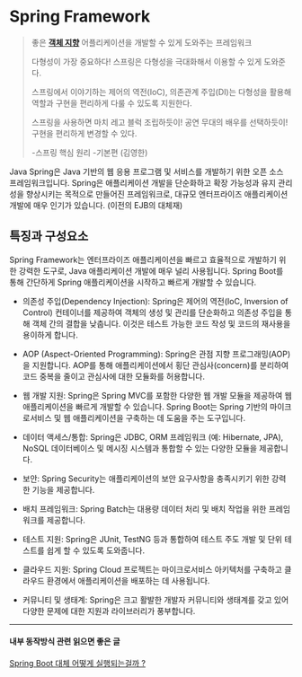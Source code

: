 # Spring Framework

> 좋은 [**객체 지향**](../architecture/oop.md) 어플리케이션을 개발할 수 있게 도와주는 프레임워크
>
> 다형성이 가장 중요하다!
> 스프링은 다형성을 극대화해서 이용할 수 있게 도와준다.
>
> 스프링에서 이야기하는 제어의 역전(IoC), 의존관계 주입(DI)는 다형성을 활용해 역할과 구현을 편리하게 다룰 수 있도록 지원한다.
>
> 스프링을 사용하면 마치 레고 블럭 조립하듯이! 공연 무대의 배우를 선택하듯이! 구현을 편리하게 변경할 수 있다.
>
>-스프링 핵심 원리 -기본편 (김영한)
>

Java Spring은 Java 기반의 웹 응용 프로그램 및 서비스를 개발하기 위한 오픈 소스 프레임워크입니다. Spring은 애플리케이션 개발을 단순화하고 확장 가능성과 유지 관리성을 향상시키는 목적으로 만들어진
프레임워크로, 대규모 엔터프라이즈 애플리케이션 개발에 매우 인기가 있습니다. (이전의 EJB의 대체재)

## 특징과 구성요소

Spring Framework는 엔터프라이즈 애플리케이션을 빠르고 효율적으로 개발하기 위한 강력한 도구로, Java 애플리케이션 개발에 매우 널리 사용됩니다. Spring Boot를 통해 간단하게 Spring
애플리케이션을 시작하고 빠르게 개발할 수 있습니다.

- 의존성 주입(Dependency Injection): Spring은 제어의 역전(IoC, Inversion of Control) 컨테이너를 제공하여 객체의 생성 및 관리를 단순화하고 의존성 주입을 통해 객체 간의
  결합을 낮춥니다. 이것은 테스트 가능한 코드 작성 및 코드의 재사용을 용이하게 합니다.

- AOP (Aspect-Oriented Programming): Spring은 관점 지향 프로그래밍(AOP)을 지원합니다. AOP를 통해 애플리케이션에서 횡단 관심사(concern)를 분리하여 코드 중복을 줄이고
  관심사에 대한 모듈화를 허용합니다.

- 웹 개발 지원: Spring은 Spring MVC를 포함한 다양한 웹 개발 모듈을 제공하여 웹 애플리케이션을 빠르게 개발할 수 있습니다. Spring Boot는 Spring 기반의 마이크로서비스 및 웹
  애플리케이션을
  구축하는 데 도움을 주는 도구입니다.

- 데이터 액세스/통합: Spring은 JDBC, ORM 프레임워크 (예: Hibernate, JPA), NoSQL 데이터베이스 및 메시징 시스템과 통합할 수 있는 다양한 모듈을 제공합니다.

- 보안: Spring Security는 애플리케이션의 보안 요구사항을 충족시키기 위한 강력한 기능을 제공합니다.

- 배치 프레임워크: Spring Batch는 대용량 데이터 처리 및 배치 작업을 위한 프레임워크를 제공합니다.

- 테스트 지원: Spring은 JUnit, TestNG 등과 통합하여 테스트 주도 개발 및 단위 테스트를 쉽게 할 수 있도록 도와줍니다.

- 클라우드 지원: Spring Cloud 프로젝트는 마이크로서비스 아키텍처를 구축하고 클라우드 환경에서 애플리케이션을 배포하는 데 사용됩니다.

- 커뮤니티 및 생태계: Spring은 크고 활발한 개발자 커뮤니티와 생태계를 갖고 있어 다양한 문제에 대한 지원과 라이브러리가 풍부합니다.

---

#### 내부 동작방식 관련 읽으면 좋은 글

[Spring Boot 대체 어떻게 실행되는걸까 ?](https://code-run.tistory.com/5)